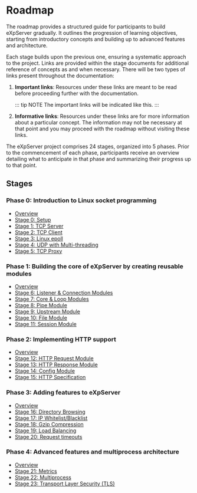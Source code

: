 # Roadmap

The roadmap provides a structured guide for participants to build eXpServer gradually. It outlines the progression of learning objectives, starting from introductory concepts and building up to advanced features and architecture.

Each stage builds upon the previous one, ensuring a systematic approach to the project. Links are provided within the stage documents for additional reference of concepts as and when necessary. There will be two types of links present throughout the documentation:

1. **Important links**: Resources under these links are meant to be read before proceeding further with the documentation.

   ::: tip NOTE
   The important links will be indicated like this.
   :::

2. **Informative links**: Resources under these links are for more information about a particular concept. The information may not be necessary at that point and you may proceed with the roadmap without visiting these links.

The eXpServer project comprises 24 stages, organized into 5 phases. Prior to the commencement of each phase, participants receive an overview detailing what to anticipate in that phase and summarizing their progress up to that point.

## Stages

### Phase 0: Introduction to Linux socket programming

- [Overview](phase-0/)
- [Stage 0: Setup](phase-0/stage-0)
- [Stage 1: TCP Server](phase-0/stage-1)
- [Stage 2: TCP Client](phase-0/stage-2)
- [Stage 3: Linux epoll](phase-0/stage-3)
- [Stage 4: UDP with Multi-threading](phase-0/stage-4)
- [Stage 5: TCP Proxy](phase-0/stage-5)

### Phase 1: Building the core of eXpServer by creating reusable modules

- [Overview](phase-1/)
- [Stage 6: Listener & Connection Modules](phase-1/stage-6)
- [Stage 7: Core & Loop Modules](phase-1/stage-7)
- [Stage 8: Pipe Module](phase-1/stage-8)
- [Stage 9: Upstream Module](phase-1/stage-9)
- [Stage 10: File Module](phase-1/stage-10)
- [Stage 11: Session Module](phase-1/stage-11)

### Phase 2: Implementing HTTP support

- [Overview](phase-2/)
- [Stage 12: HTTP Request Module](phase-2/stage-12)
- [Stage 13: HTTP Response Module](phase-2/stage-13)
- [Stage 14: Config Module](phase-2/stage-14)
- [Stage 15: HTTP Specification](phase-2/stage-15)

### Phase 3: Adding features to eXpServer

- [Overview](phase-3/)
- [Stage 16: Directory Browsing](phase-3/stage-16)
- [Stage 17: IP Whitelist/Blacklist](phase-3/stage-17)
- [Stage 18: Gzip Compression](phase-3/stage-18)
- [Stage 19: Load Balancing](phase-3/stage-19)
- [Stage 20: Request timeouts](phase-3/stage-20)

### Phase 4: Advanced features and multiprocess architecture

- [Overview](phase-4/)
- [Stage 21: Metrics](phase-4/stage-22)
- [Stage 22: Multiprocess](phase-4/stage-22)
- [Stage 23: Transport Layer Security (TLS)](phase-4/stage-23)

